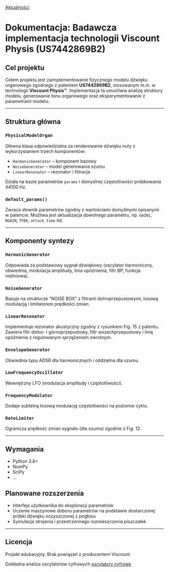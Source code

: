 [Aktualności](./blog/aktualnosci.md)

# Dokumentacja: Badawcza implementacja technologii Viscount Physis (US7442869B2)

## Cel projektu

Celem projektu jest zaimplementowanie fizycznego modelu dźwięku organowego zgodnego z patentem **US7442869B2**, stosowanym m.in. w technologii **Viscount Physis™**. Implementacja ta umożliwia analizę struktury modelu, generowanie tonu organowego oraz eksperymentowanie z parametrami modelu.

---

## Struktura główna

### `PhysicalModelOrgan`

Główna klasa odpowiedzialna za renderowanie dźwięku nuty z wykorzystaniem trzech komponentów:

* `HarmonicGenerator` – komponent bazowy
* `NoiseGenerator` – model generowania szumu
* `LinearResonator` – rezonator i filtracja

Działa na bazie parametrów `params` i domyślnej częstotliwości próbkowania 44100 Hz.

### `default_params()`

Zwraca słownik parametrów zgodny z wartościami domyślnymi opisanymi w patencie. Możliwa jest aktualizacja dowolnego parametru, np. `GAIN1`, `NGAIN`, `TFBK`, `attack_time` itd.

---

## Komponenty syntezy

### `HarmonicGenerator`

Odpowiada za podstawowy sygnał dźwiękowy (oscylator harmoniczny, obwiednia, modulacja amplitudy, linia opóźnienia, filtr BP, funkcja nieliniowa).

### `NoiseGenerator`

Bazuje na strukturze "NOISE BOX" z filtrami dolnoprzepustowymi, losową modulacją i limitatorem prędkości zmian.

### `LinearResonator`

Implementuje rezonator akustyczny zgodny z rysunkiem Fig. 15 z patentu. Zawiera filtr dolno- i górnoprzepustowy, filtr wszechprzepustowy i linię opóźnienia z regulowanym sprzężeniem zwrotnym.

### `EnvelopeGenerator`

Obwiednia typu ADSR dla harmonicznych i oddzielna dla szumu.

### `LowFrequencyOscillator`

Wewnętrzny LFO (modulacja amplitudy i częstotliwości).

### `FrequencyModulator`

Dodaje subtelną losową modulację częstotliwości na poziomie cyklu.

### `RateLimiter`

Ogranicza prędkość zmian sygnału (dla szumu) zgodnie z Fig. 12.

---

## Wymagania

* Python 3.8+
* NumPy
* SciPy
* ...

## Planowane rozszerzenia

* Interfejs użytkownika do eksploracji parametrów
* Uczenie maszynowe doboru parametrów na podstawie dostarczonej próbki dźwięku oczyszczonej z pogłosu
* Symulacja strojenia i przestrzennego rozmieszczenia piszczałek

---

## Licencja

Projekt edukacyjny. Brak powiązań z producentem Viscount. 

Dokładna analiza oscylatorów cyfrowych [oscylatory cyfrowe](./oscylator-cyfrowy.md)